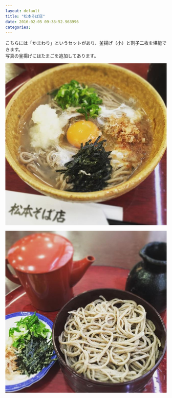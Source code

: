 ```yaml
---
layout: default
title: "松本そば店"
date: 2016-02-05 09:38:52.963996
categories: 
---
```


こちらには「かまわり」というセットがあり、釜揚げ（小）と割子二枚を堪能できます。  
写真の釜揚げにはたまごを追加してあります。

![](/assets/images/201602/12545334_1719667984931349_54529231_n.jpg)

![](/assets/images/201602/12547421_998946480159008_271535504_n.jpg)


